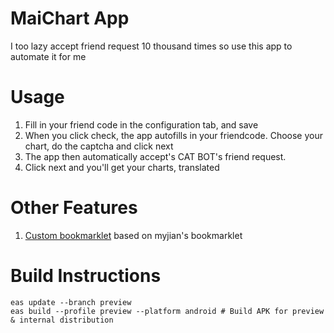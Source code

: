 # MaiChart App

I too lazy accept friend request 10 thousand times so use this app to automate it for me

# Usage

1. Fill in your friend code in the configuration tab, and save
2. When you click check, the app autofills in your friendcode. Choose your chart, do the captcha and click next
3. The app then automatically accept's CAT BOT's friend request.
4. Click next and you'll get your charts, translated

# Other Features

1. [Custom bookmarklet](https://github.com/Hackin7/mai-tools-custom) based on myjian's bookmarklet 

# Build Instructions

```
eas update --branch preview
eas build --profile preview --platform android # Build APK for preview & internal distribution
```
